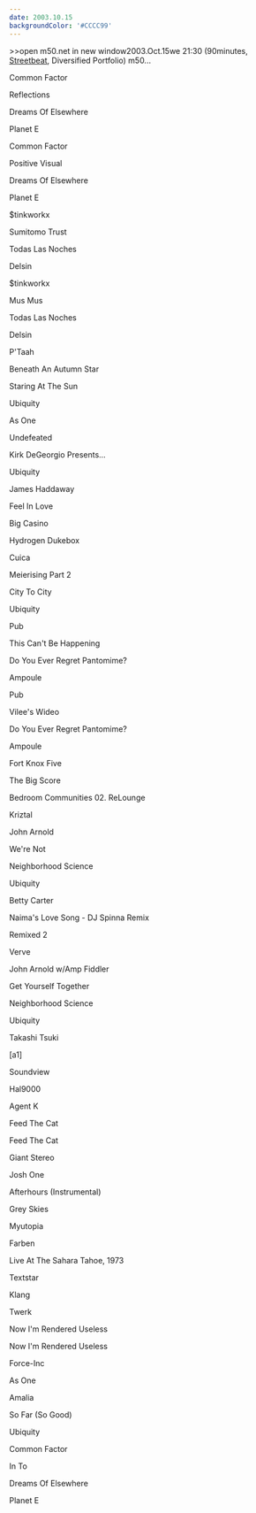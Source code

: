 ```yaml
---
date: 2003.10.15
backgroundColor: '#CCCC99'
---
```


\>>open m50.net in new window2003.Oct.15we 21:30 (90minutes, [Streetbeat](http://www.wnur.org/), Diversified Portfolio) m50...

Common Factor

Reflections

Dreams Of Elsewhere

Planet E

Common Factor

Positive Visual

Dreams Of Elsewhere

Planet E

$tinkworkx

Sumitomo Trust

Todas Las Noches

Delsin

$tinkworkx

Mus Mus

Todas Las Noches

Delsin

P'Taah

Beneath An Autumn Star

Staring At The Sun

Ubiquity

As One

Undefeated

Kirk DeGeorgio Presents...

Ubiquity

James Haddaway

Feel In Love

Big Casino

Hydrogen Dukebox

Cuica

Meierising Part 2

City To City

Ubiquity

Pub

This Can't Be Happening

Do You Ever Regret Pantomime?

Ampoule

Pub

Vilee's Wideo

Do You Ever Regret Pantomime?

Ampoule

Fort Knox Five

The Big Score

Bedroom Communities 02. ReLounge

Kriztal

John Arnold

We're Not

Neighborhood Science

Ubiquity

Betty Carter

Naima's Love Song - DJ Spinna Remix

Remixed 2

Verve

John Arnold w/Amp Fiddler

Get Yourself Together

Neighborhood Science

Ubiquity

Takashi Tsuki

\[a1\]

Soundview

Hal9000

Agent K

Feed The Cat

Feed The Cat

Giant Stereo

Josh One

Afterhours (Instrumental)

Grey Skies

Myutopia

Farben

Live At The Sahara Tahoe, 1973

Textstar

Klang

Twerk

Now I'm Rendered Useless

Now I'm Rendered Useless

Force-Inc

As One

Amalia

So Far (So Good)

Ubiquity

Common Factor

In To

Dreams Of Elsewhere

Planet E